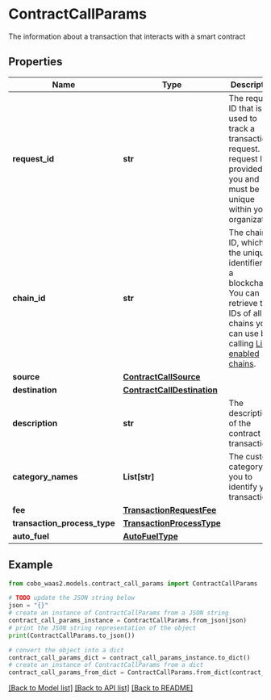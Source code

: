 # ContractCallParams

The information about a transaction that interacts with a smart contract

## Properties

Name | Type | Description | Notes
------------ | ------------- | ------------- | -------------
**request_id** | **str** | The request ID that is used to track a transaction request. The request ID is provided by you and must be unique within your organization. | 
**chain_id** | **str** | The chain ID, which is the unique identifier of a blockchain. You can retrieve the IDs of all the chains you can use by calling [List enabled chains](https://www.cobo.com/developers/v2/api-references/wallets/list-enabled-chains). | 
**source** | [**ContractCallSource**](ContractCallSource.md) |  | 
**destination** | [**ContractCallDestination**](ContractCallDestination.md) |  | 
**description** | **str** | The description of the contract call transaction. | [optional] 
**category_names** | **List[str]** | The custom category for you to identify your transactions. | [optional] 
**fee** | [**TransactionRequestFee**](TransactionRequestFee.md) |  | [optional] 
**transaction_process_type** | [**TransactionProcessType**](TransactionProcessType.md) |  | [optional] 
**auto_fuel** | [**AutoFuelType**](AutoFuelType.md) |  | [optional] 

## Example

```python
from cobo_waas2.models.contract_call_params import ContractCallParams

# TODO update the JSON string below
json = "{}"
# create an instance of ContractCallParams from a JSON string
contract_call_params_instance = ContractCallParams.from_json(json)
# print the JSON string representation of the object
print(ContractCallParams.to_json())

# convert the object into a dict
contract_call_params_dict = contract_call_params_instance.to_dict()
# create an instance of ContractCallParams from a dict
contract_call_params_from_dict = ContractCallParams.from_dict(contract_call_params_dict)
```
[[Back to Model list]](../README.md#documentation-for-models) [[Back to API list]](../README.md#documentation-for-api-endpoints) [[Back to README]](../README.md)


